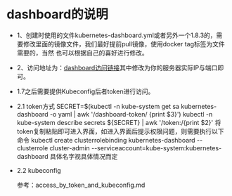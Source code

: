 # dashboard的说明

+ 1、创建时使用的文件kubernetes-dashboard.yml或者另外一个1.8.3的，需要修改里面的镜像文件，我们最好提前pull镜像，使用docker tag标签为文件需要的，当然
也可以根据自己的喜好进行修改。
+ 2、访问地址为：[dashboard访问链接](https://{YOUR_VIP}:6443/api/v1/namespaces/kube-system/services/https:kubernetes-dashboard:/proxy/ "dashboard访问链接")其中修改为你的服务器实际IP与端口即可。
+ 1.7之后需要提供Kubeconfig后者token进行访问。

+ 2.1 token方式
   SECRET=$(kubectl -n kube-system get sa kubernetes-dashboard -o yaml | awk '/dashboard-token/ {print $3}')
   kubectl -n kube-system describe secrets ${SECRET} | awk '/token:/{print $2}'
   将token复制粘贴即可进入界面，如进入界面后提示权限问题，则需要执行以下命令
   kubectl create clusterrolebinding kubernetes-dashboard --clusterrole cluster-admin --serviceaccount=kube-system:kubernetes-dashboard
   具体名字视具体情况而定
   
+ 2.2 kubeconfig
 
  参考：access_by_token_and_kubeconfig.md

